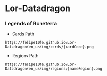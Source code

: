 # Lor-Datadragon

### Legends of Runeterra

- Cards Path

`https://felipe10fe.github.io/Lor-Datadragon/en_us/img/cards/{cardCode}.png`

- Regions Path

`https://felipe10fe.github.io/Lor-Datadragon/en_us/img/regions/{nameRegion}.png`
